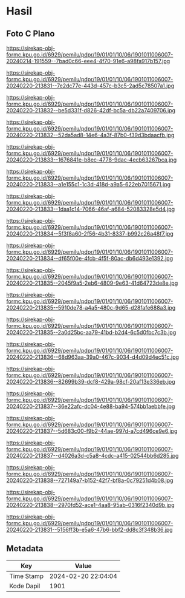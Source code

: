 # Hasil

## Foto C Plano

https://sirekap-obj-formc.kpu.go.id/6929/pemilu/pdpr/19/01/01/10/06/1901011006007-20240214-191559--7bad0c66-eee4-4f70-91e6-a98fa917b157.jpg

https://sirekap-obj-formc.kpu.go.id/6929/pemilu/pdpr/19/01/01/10/06/1901011006007-20240220-213831--7e2dc77e-443d-457c-b3c5-2ad5c78507a1.jpg

https://sirekap-obj-formc.kpu.go.id/6929/pemilu/pdpr/19/01/01/10/06/1901011006007-20240220-213832--be5d331f-d826-42df-bc5a-db22a7409706.jpg

https://sirekap-obj-formc.kpu.go.id/6929/pemilu/pdpr/19/01/01/10/06/1901011006007-20240220-213832--52da5ad8-14e6-4a3f-87b0-f39d3bdaacfb.jpg

https://sirekap-obj-formc.kpu.go.id/6929/pemilu/pdpr/19/01/01/10/06/1901011006007-20240220-213833--1676841e-b8ec-4778-9dac-4ecb63267bca.jpg

https://sirekap-obj-formc.kpu.go.id/6929/pemilu/pdpr/19/01/01/10/06/1901011006007-20240220-213833--a1e155c1-1c3d-418d-a9a5-622eb7015671.jpg

https://sirekap-obj-formc.kpu.go.id/6929/pemilu/pdpr/19/01/01/10/06/1901011006007-20240220-213833--1daa1c14-7066-46af-a684-52083328e5d4.jpg

https://sirekap-obj-formc.kpu.go.id/6929/pemilu/pdpr/19/01/01/10/06/1901011006007-20240220-213834--5f3f8a60-2f56-4b31-8337-b992c26a48f7.jpg

https://sirekap-obj-formc.kpu.go.id/6929/pemilu/pdpr/19/01/01/10/06/1901011006007-20240220-213834--df65f00e-4fcb-4f5f-80ac-db6d493e1392.jpg

https://sirekap-obj-formc.kpu.go.id/6929/pemilu/pdpr/19/01/01/10/06/1901011006007-20240220-213835--2045f9a5-2eb6-4809-9e63-41d64723de8e.jpg

https://sirekap-obj-formc.kpu.go.id/6929/pemilu/pdpr/19/01/01/10/06/1901011006007-20240220-213835--5910de78-a4a5-480c-9d65-d28fafe688a3.jpg

https://sirekap-obj-formc.kpu.go.id/6929/pemilu/pdpr/19/01/01/10/06/1901011006007-20240220-213835--2a0d25bc-aa79-41bd-b2d4-6c5d0fbc7c3b.jpg

https://sirekap-obj-formc.kpu.go.id/6929/pemilu/pdpr/19/01/01/10/06/1901011006007-20240220-213836--68d963aa-39a0-467c-9034-d4d09d4ec51c.jpg

https://sirekap-obj-formc.kpu.go.id/6929/pemilu/pdpr/19/01/01/10/06/1901011006007-20240220-213836--82699b39-dcf8-429a-98cf-20af13e336eb.jpg

https://sirekap-obj-formc.kpu.go.id/6929/pemilu/pdpr/19/01/01/10/06/1901011006007-20240220-213837--36e22afc-dc04-4e88-ba94-574bb1aebbfe.jpg

https://sirekap-obj-formc.kpu.go.id/6929/pemilu/pdpr/19/01/01/10/06/1901011006007-20240220-213837--5d683c00-f9b2-44ae-997d-a7cd496ce9e6.jpg

https://sirekap-obj-formc.kpu.go.id/6929/pemilu/pdpr/19/01/01/10/06/1901011006007-20240220-213837--d4026a3d-c5a8-4cdc-a415-02544bb6d285.jpg

https://sirekap-obj-formc.kpu.go.id/6929/pemilu/pdpr/19/01/01/10/06/1901011006007-20240220-213838--727149a7-b152-42f7-bf8a-0c79251d4b08.jpg

https://sirekap-obj-formc.kpu.go.id/6929/pemilu/pdpr/19/01/01/10/06/1901011006007-20240220-213838--2970fd52-ace1-4aa8-95ab-0316f2340d9b.jpg

https://sirekap-obj-formc.kpu.go.id/6929/pemilu/pdpr/19/01/01/10/06/1901011006007-20240220-213831--5156ff3b-e5a6-47b6-bbf2-dd8c3f348b36.jpg


## Metadata

| Key        | Value               |
| ---------- | ------------------- |
| Time Stamp | 2024-02-20 22:04:04 |
| Kode Dapil | 1901                |



